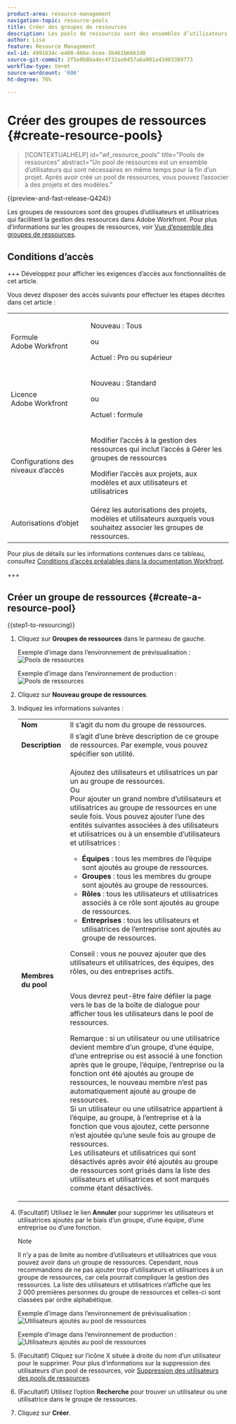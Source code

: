 ```yaml
---
product-area: resource-management
navigation-topic: resource-pools
title: Créer des groupes de ressources
description: Les pools de ressources sont des ensembles d’utilisateurs qui vous aident à gérer plus facilement les ressources dans Adobe Workfront.
author: Lisa
feature: Resource Management
exl-id: 4991634c-e400-466e-bcee-3b461b6662d8
source-git-commit: 2f5e0b8ba4ec4f32ae0457a6a901a43d03389773
workflow-type: tm+mt
source-wordcount: '606'
ht-degree: 76%

---
```


# Créer des groupes de ressources {#create-resource-pools}

>[!CONTEXTUALHELP]
>id="wf_resource_pools"
>title="Pools de ressources"
>abstract="Un pool de ressources est un ensemble d’utilisateurs qui sont nécessaires en même temps pour la fin d’un projet. Après avoir créé un pool de ressources, vous pouvez l’associer à des projets et des modèles."

{{preview-and-fast-release-Q424}}

Les groupes de ressources sont des groupes d’utilisateurs et utilisatrices qui facilitent la gestion des ressources dans Adobe Workfront. Pour plus d’informations sur les groupes de ressources, voir [Vue d’ensemble des groupes de ressources](../../../resource-mgmt/resource-planning/resource-pools/work-with-resource-pools.md).

## Conditions d’accès

+++ Développez pour afficher les exigences d’accès aux fonctionnalités de cet article.

Vous devez disposer des accès suivants pour effectuer les étapes décrites dans cet article :

<table style="table-layout:auto"> 
 <col> 
 <col> 
 <tbody> 
  <tr> 
   <td role="rowheader">Formule Adobe Workfront</td> 
   <td><p>Nouveau : Tous</p>
       <p>ou</p>
       <p>Actuel : Pro ou supérieur</p> </td> 
  </tr> 
  <tr> 
   <td role="rowheader">Licence Adobe Workfront</td> 
   <td><p>Nouveau : Standard</p>
       <p>ou</p>
       <p>Actuel : formule</p></td>
  </tr> 
  <tr> 
   <td role="rowheader">Configurations des niveaux d’accès</td> 
   <td> <p>Modifier l’accès à la gestion des ressources qui inclut l’accès à Gérer les groupes de ressources</p> <p>Modifier l’accès aux projets, aux modèles et aux utilisateurs et utilisatrices</p></td> 
  </tr> 
  <tr data-mc-conditions=""> 
   <td role="rowheader">Autorisations d’objet</td> 
   <td>Gérez les autorisations des projets, modèles et utilisateurs auxquels vous souhaitez associer les groupes de ressources.</td> 
  </tr> 
 </tbody> 
</table>

Pour plus de détails sur les informations contenues dans ce tableau, consultez [Conditions d’accès préalables dans la documentation Workfront](/help/quicksilver/administration-and-setup/add-users/access-levels-and-object-permissions/access-level-requirements-in-documentation.md).

+++

## Créer un groupe de ressources {#create-a-resource-pool}

{{step1-to-resourcing}}

1. Cliquez sur **Groupes de ressources** dans le panneau de gauche.

   <span class="preview">Exemple d’image dans l’environnement de prévisualisation :</span>
   <span class="preview">![Pools de ressources](assets/list-of-resource-pools.png)</span>

   Exemple d’image dans l’environnement de production :
   ![Pools de ressources](assets/resource-pools-tab-350x198.png)

1. Cliquez sur **Nouveau groupe de ressources**.
1. Indiquez les informations suivantes :

   <table style="table-layout:auto">
    <col>
    <col>
    <tbody>
     <tr>
      <td role="rowheader"><strong>Nom</strong></td>
      <td>Il s’agit du nom du groupe de ressources.</td>
     </tr>
     <tr>
      <td role="rowheader"><strong>Description</strong></td>
      <td>Il s’agit d’une brève description de ce groupe de ressources. Par exemple, vous pouvez spécifier son utilité.</td>
     </tr>
     <tr>
      <td role="rowheader"><strong>Membres du pool</strong></td>
      <td><p> Ajoutez des utilisateurs et utilisatrices un par un au groupe de ressources.<br>Ou <br>Pour ajouter un grand nombre d’utilisateurs et utilisatrices au groupe de ressources en une seule fois. Vous pouvez ajouter l’une des entités suivantes associées à des utilisateurs et utilisatrices ou à un ensemble d’utilisateurs et utilisatrices :
        <ul>
         <li><strong>Équipes</strong> : tous les membres de l’équipe sont ajoutés au groupe de ressources.</li>
         <li><strong>Groupes</strong> : tous les membres du groupe sont ajoutés au groupe de ressources.</li>
         <li><strong>Rôles</strong> : tous les utilisateurs et utilisatrices associés à ce rôle sont ajoutés au groupe de ressources.</li>
         <li><strong>Entreprises</strong> : tous les utilisateurs et utilisatrices de l’entreprise sont ajoutés au groupe de ressources.</li>
        </ul><p>Conseil : vous ne pouvez ajouter que des utilisateurs et utilisatrices, des équipes, des <span>rôles,</span> ou des entreprises actifs.</p><br>Vous devrez peut-être faire défiler la page vers le bas de la boîte de dialogue pour afficher tous les utilisateurs dans le pool de ressources.
        <p>Remarque : si un utilisateur ou une utilisatrice devient membre d’un groupe, d’une équipe, d’une entreprise ou est associé à une fonction après que le groupe, l’équipe, l’entreprise ou la fonction ont été ajoutés au groupe de ressources, le nouveau membre n’est pas automatiquement ajouté au groupe de ressources. <br>Si un utilisateur ou une utilisatrice appartient à l’équipe, au groupe, à l’entreprise et à la fonction que vous ajoutez, cette personne n’est ajoutée qu’une seule fois au groupe de ressources.<br>Les utilisateurs et utilisatrices qui sont désactivés après avoir été ajoutés au groupe de ressources sont grisés dans la liste des utilisateurs et utilisatrices et sont marqués comme étant désactivés.</p></p></td>
     </tr>
    </tbody>
   </table>

1. (Facultatif) Utilisez le lien **Annuler** pour supprimer les utilisateurs et utilisatrices ajoutés par le biais d’un groupe, d’une équipe, d’une entreprise ou d’une fonction.

   >[!NOTE]
   >
   >Il n’y a pas de limite au nombre d’utilisateurs et utilisatrices que vous pouvez avoir dans un groupe de ressources. Cependant, nous recommandons de ne pas ajouter trop d’utilisateurs et utilisatrices à un groupe de ressources, car cela pourrait compliquer la gestion des ressources. La liste des utilisateurs et utilisatrices n’affiche que les 2 000 premières personnes du groupe de ressources et celles-ci sont classées par ordre alphabétique.

   <span class="preview">Exemple d’image dans l’environnement de prévisualisation :</span>
   <span class="preview">![Utilisateurs ajoutés au pool de ressources](assets/users-in-resource-pool2.png)</span>

   Exemple d’image dans l’environnement de production :
   ![Utilisateurs ajoutés au pool de ressources](assets/resource-pools-new---undo-button-for-teams-groups-etc-350x113.png)

1. (Facultatif) Cliquez sur l’icône X située à droite du nom d’un utilisateur pour le supprimer. Pour plus d’informations sur la suppression des utilisateurs d’un pool de ressources, voir [Suppression des utilisateurs des pools de ressources](../../../resource-mgmt/resource-planning/resource-pools/remove-users-from-resource-pool.md).
1. (Facultatif) Utilisez l’option **Recherche** pour trouver un utilisateur ou une utilisatrice dans le groupe de ressources.
1. Cliquez sur **Créer**.
